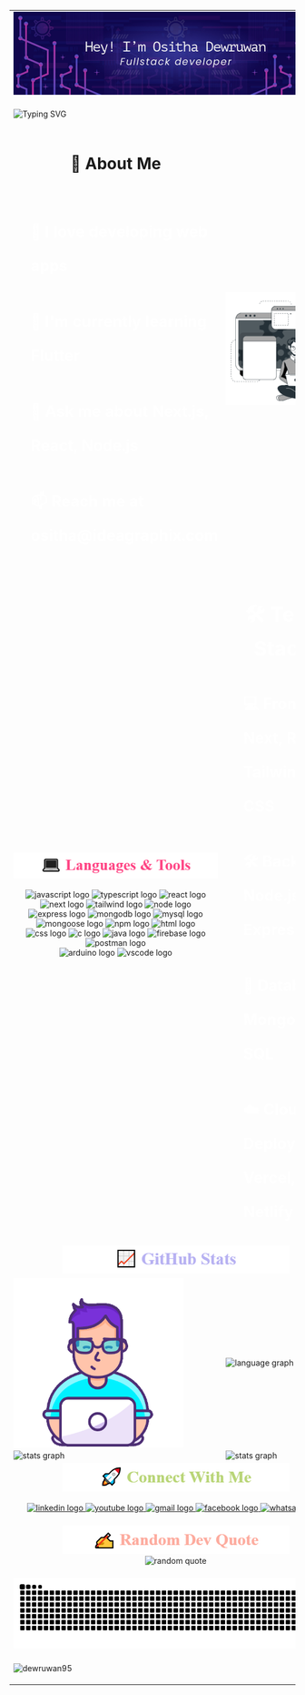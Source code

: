 <!--// about me table -->
<table align="center">
<tr><td colspan="2"><!--// Header banner -->
<div>
    <img src="git-profile-banner.jpg" alt="MasterHead" width="100%">
</div></td>

</tr>
<tr><td colspan="2"><!--// Typing animation text -->
<div></br>
    <img src="https://readme-typing-svg.demolab.com?font=Exo+2&size=40&pause=1000&center=true&vCenter=true&width=1000&lines=Turning+ideas+into+reality+with+code." alt="Typing SVG" />
    </br>
    </br>
</div></td>
</tr>
    <tr>
        <td>
            <!--// About me text -->
            <h1 align="center">🚀 About Me</h1>
            </br>
            <div style="color:white; text-align:left; font-size:18px; line-height:60px;">
                <ul>
                    <h2>🔭 I love developing <b>web apps</b></h2>
                    <h2>🌱 I'm currently learning <b>Flutter</b></h2>
                    <h2>💬 Ask me about <b>Next.js, React, Node.js</b></h2>
                    <h2>📫 Reach me at <b>ositha@ideagraphix.com</b></h2>
                </ul>
            </div>
        </td>
        <td>
            <!--// Animated programmer gif -->
            <div>
                <img align="center" alt="Coding" width="350" src="animation.gif"/>
            </div>
        </td>
    </tr>
    <!--// tech stack row -->
    <tr></tr>
    <tr>
        <td>
            <!--// Languages and tools -->
            <div align="center">
                <!--// title gif -->
                <picture style="text-align:center">
                    <source media="(prefers-color-scheme: dark)" srcset="language-tools-dark.gif" />
                    <source media="(prefers-color-scheme: light)" srcset="language-tools-light.gif" />
                    <img alt="language & tools" src="language-tools-light.gif" />
                </picture>
                <!--// logo icons -->
                </br>
                </br>
                <div style="text-align:center;">
                    <img src="https://cdn.jsdelivr.net/gh/devicons/devicon/icons/javascript/javascript-original.svg" style="height:50px;" alt="javascript logo" />
                    <img src="https://cdn.jsdelivr.net/gh/devicons/devicon/icons/typescript/typescript-original.svg" style="height:50px;" alt="typescript logo" />
                    <img src="https://cdn.jsdelivr.net/gh/devicons/devicon@latest/icons/react/react-original.svg" style="height:50px;" alt="react logo" />
                    <img src="https://cdn.jsdelivr.net/gh/devicons/devicon@latest/icons/nextjs/nextjs-original.svg" style="height:50px;" alt="next logo" />
                    <img src="https://cdn.jsdelivr.net/gh/devicons/devicon@latest/icons/tailwindcss/tailwindcss-original.svg" style="height:50px;" alt="tailwind logo" />
                    <img src="https://cdn.jsdelivr.net/gh/devicons/devicon@latest/icons/nodejs/nodejs-plain-wordmark.svg" style="height:50px;" alt="node logo" />
                    </br>
                    <img src="https://cdn.jsdelivr.net/gh/devicons/devicon@latest/icons/express/express-original.svg" style="height:50px;; background:#fff" alt="express logo" />
                    <img src="https://cdn.jsdelivr.net/gh/devicons/devicon@latest/icons/mongodb/mongodb-plain-wordmark.svg" style="height:50px;" alt="mongodb logo" />
                    <img src="https://cdn.jsdelivr.net/gh/devicons/devicon@latest/icons/mysql/mysql-original-wordmark.svg" style="height:50px;" alt="mysql logo" />
                    <img src="https://cdn.jsdelivr.net/gh/devicons/devicon@latest/icons/mongoose/mongoose-original-wordmark.svg" style="height:50px;; background:#fff" alt="mongoose logo" />
                    <img src="https://cdn.jsdelivr.net/gh/devicons/devicon@latest/icons/npm/npm-original-wordmark.svg" style="height:50px;" alt="npm logo" />
                    <img src="https://cdn.jsdelivr.net/gh/devicons/devicon@latest/icons/html5/html5-original.svg" style="height:50px;" alt="html logo" />
                    </br>
                    <img src="https://cdn.jsdelivr.net/gh/devicons/devicon@latest/icons/css3/css3-original.svg" style="height:50px;" alt="css logo" />
                    <img src="https://cdn.jsdelivr.net/gh/devicons/devicon@latest/icons/c/c-original.svg" style="height:50px;" alt="c logo" />
                    <img src="https://cdn.jsdelivr.net/gh/devicons/devicon@latest/icons/java/java-original-wordmark.svg" style="height:50px;" alt="java logo" />
                    <img src="https://cdn.jsdelivr.net/gh/devicons/devicon@latest/icons/firebase/firebase-original.svg" style="height:50px;" alt="firebase logo" />
                    <img src="https://cdn.jsdelivr.net/gh/devicons/devicon@latest/icons/postman/postman-original.svg" style="height:50px;" alt="postman logo" />
                    </br>
                    <img src="https://cdn.jsdelivr.net/gh/devicons/devicon@latest/icons/arduino/arduino-original-wordmark.svg" style="height:50px;" alt="arduino logo" />
                    <img src="https://cdn.jsdelivr.net/gh/devicons/devicon@latest/icons/vscode/vscode-original.svg" style="height:50px;" alt="vscode logo" />
                </div>
            </div>
        </td>
        <td>
            <!--// Tech stack text -->
            <div style="color:white; text-align:left; line-height:60px; font-size:18px">
                <h1 align="center">🛠 Tech Stack</h1>
                <ul>
                    <h2>💻 Frontend: <b>Next, React, Tailwind CSS</b></h2>
                    <h2>🛠 Backend: <b>Node.js, Express.js</b></h2>
                    <h2>💾 Database: <b>MongoDB, SQL</b></h2>
                    <h2>☁️ Cloud & Deployment: <b>Vercel, Netlify</b></h2>
                </ul>
            </div>
        </td>
    </tr>
    <tr>
    </tr>
    <tr>
    <td align="center" colspan="2" style="text-align: center;"><!--// title gif -->
    <picture style="text-align:center">
        <source media="(prefers-color-scheme: dark)" srcset="github-stats-dark.gif" />
        <source media="(prefers-color-scheme: light)" srcset="github-stats-light.gif" />
        <img alt="github stats" src="github-stats-light.gif" />
    </picture></td>
  </tr><tr>
    <td><!--// Animated programmer gif 2 -->
        <div style="color:white; text-align:left; line-height:60px; font-size:18px">
            <img align="center" alt="Coding" width="300" src="animation2.gif"/>
        </div></td>
    <td><!--// Most used languages -->
        <div>
            <img src="https://github-readme-stats.vercel.app/api/top-langs/?username=Dewruwan95&theme=vue-dark&hide_border=false&include_all_commits=false&count_private=false&layout=compact" height="300" alt="language graph" />
        </div></td>
  </tr>
  <tr>
  <td><div>
            <img src="https://github-readme-stats.vercel.app/api?username=Dewruwan95&theme=vue-dark&hide_border=false&include_all_commits=false&count_private=false" height="220" alt="stats graph" />
        </div>
  </td>
  <td> <div>
            <img src="https://github-readme-streak-stats.herokuapp.com/?user=Dewruwan95&theme=vue-dark&hide_border=false" height="220" alt="stats graph" />
        </div>
  </td>
  </tr>
  <tr>
  </tr>
  <tr>
  <td align="center" colspan="2"><div align="center">
    <!--// title gif -->
    <picture style="text-align:center">
        <source media="(prefers-color-scheme: dark)" srcset="connect-with-me-dark.gif" />
        <source media="(prefers-color-scheme: light)" srcset="connect-with-me-light.gif" />
        <img alt="connect with me" src="connect-with-me-light.gif" />
    </picture>
    <!--// social links -->
    <div>
    </br>
        <div style="text-align:center">
            <a href="https://www.linkedin.com/in/ositha-dewruwan/" target="_blank">
                <img src="https://img.shields.io/static/v1?message=LinkedIn&logo=linkedin&label=&color=0077B5&logoColor=white&labelColor=&style=for-the-badge" height="35" alt="linkedin logo" />
            </a>
            <a href="https://www.youtube.com/@Idea-Graphix" target="_blank">
                <img src="https://img.shields.io/static/v1?message=Youtube&logo=youtube&label=&color=FF0000&logoColor=white&labelColor=&style=for-the-badge" height="35" alt="youtube logo" />
            </a>
            <a href="mailto:dewruwanebay@gmail.com" target="_blank">
                <img src="https://img.shields.io/static/v1?message=Gmail&logo=gmail&label=&color=D14836&logoColor=white&labelColor=&style=for-the-badge" height="35" alt="gmail logo" />
            </a>
            <a href="https://www.facebook.com/ositha.dewruwan/" target="_blank">
                <img src="https://img.shields.io/static/v1?message=Facebook&logo=facebook&label=&color=1877F2&logoColor=white&labelColor=&style=for-the-badge" height="35" alt="facebook logo" />
            </a>
            <a href="https://wa.me/message/SLETMIZBBASLE1" target="_blank">
                <img src="https://img.shields.io/static/v1?message=Whatsapp&logo=whatsapp&label=&color=25D366&logoColor=white&labelColor=&style=for-the-badge" height="35" alt="whatsapp logo" />
            </a>
        </div>
</br>
    </div>
</div>
  </td>
  </tr>
  <tr>
  </tr>

  <tr>
  <td align="center" colspan="2">
  <!--// Random quote -->
<div align="center">
    <!--// title gif -->
    <picture height="100px" style="text-align:center">
        <source media="(prefers-color-scheme: dark)" srcset="random-quote-dark.gif" />
        <source media="(prefers-color-scheme: light)" srcset="random-quote-light.gif" />
        <img alt="random quote" src="random-quote-light.gif" />
    </picture>
  </br>
    <!--// quote -->
    <div>
        <img src="https://quotes-github-readme.vercel.app/api?type=horizontal&theme=radical"  alt="random quote" />
    </div>
    </br>
</div>
  </td>
  </tr><tr>
  </tr>
  <tr>
  <td align="center" colspan="2"><!--// Snake animation -->
<div>
    <picture style="text-align:center">
        <source media="(prefers-color-scheme: dark)" srcset="https://raw.githubusercontent.com/Dewruwan95/Dewruwan95/output/github-snake-dark.svg" />
        <source media="(prefers-color-scheme: light)" srcset="https://raw.githubusercontent.com/Dewruwan95/Dewruwan95/output/github-snake.svg" />
        <img alt="github-snake" src="https://raw.githubusercontent.com/Dewruwan95/Dewruwan95/output/github-snake.svg" />
    </picture>
</div>
  </td>
  </tr>
  <tr>
  <td align="center" colspan="2"><!--// Profile views count -->
<div style="text-align:left">
</br>
    <img src="https://komarev.com/ghpvc/?username=dewruwan95&label=Profile%20views&color=0e75b6&style=flat" alt="dewruwan95" />
    </br>
    </br>
</div>
  </td>
  </tr>

</table>

<!--// My info section -->

<!--// GitHub stats -->
<div align="center">
    <!--// Section 1 -->
    <section >        
    </section>
    <!--// Section 2 -->
    <section >
    </section>
</div>

<!--// Social media -->
